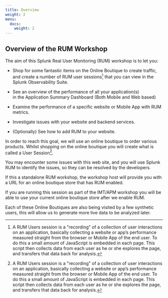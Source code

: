 ```yaml
---
title: Overview
weight: 2
menu:
  docs:
    weight: 2
---
```


## Overview of the RUM Workshop

The aim of this Splunk Real User Monitoring (RUM) workshop is to let you:

* Shop for some fantastic items on the Online Boutique to create traffic,</br>
  and create a number of RUM user sessions[^1] that you can view in the Splunk Observability Suite.

* See an overview of the performance of all your application(s)</br>
  in the Application Summary Dashboard (Both Mobile and Web based)

* Examine the performance of a specific website or Mobile App with RUM metrics.

* Investigate issues with your website and backend services.

* (Optionally) See how to add RUM to your website.

In order to reach this goal, we will use an online boutique to order various products. Whilst shopping on the online boutique you will create what is called a User Session[^1].

You may encounter some issues with this web site, and you will use Splunk RUM to identify the issues, so they can be resolved by the developers.

If this a standalone RUM workshop, the workshop host will provide you with a URL for an online boutique store that has RUM enabled.

If you are running this session as part of the IMT/APM workshop you will be able to use your current online boutique store after we enable RUM.

Each of these Online Boutiques are also being visited by a few synthetic users, this will allow us to generate more live data to be analyzed later.

[^1]: A RUM Users session is a "recording" of a collection of user interactions on an application, basically collecting a website or app’s performance measured straight from the browser or Mobile App of the end user. To do this a small amount of JavaScript is embedded in each page. This script then collects data from each user as he or she explores the page, and transfers that data back for analysis.
